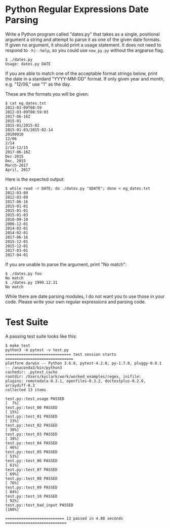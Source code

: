# Python Regular Expressions Date Parsing

Write a Python program called "dates.py" that takes as a single, positional argument a string and attempt to parse it as one of the given date formats. If given no argument, it should print a usage statement. It does not need to respond to `-h|--help`, so you could use `new_py.py` without the argparse flag.

````
$ ./dates.py
Usage: dates.py DATE
````

If you are able to match one of the acceptable format strings below, print the date in a standard "YYYY-MM-DD" format. If only given year and month, e.g. "12/06," use "1" as the day.

These are the formats you will be given:

````
$ cat eg_dates.txt
2012-03-09T08:59
2012-03-09T08:59:03
2017-06-16Z
2015-01
2015-01/2015-02
2015-01-03/2015-02-14
20100910
12/06
2/14
2/14-12/15
2017-06-16Z
Dec-2015
Dec, 2015
March-2017
April, 2017
````

Here is the expected output:

````
$ while read -r DATE; do ./dates.py "$DATE"; done < eg_dates.txt
2012-03-09
2012-03-09
2017-06-16
2015-01-01
2015-01-01
2015-01-03
2010-09-10
2006-12-01
2014-02-01
2014-02-01
2017-06-16
2015-12-01
2015-12-01
2017-03-01
2017-04-01
````

If you are unable to parse the argument, print "No match":

````
$ ./dates.py foo
No match
$ ./dates.py 1999.12.31
No match
````

While there are date parsing modules, I do not want you to use those in your code. Please write your own regular expressions and parsing code.

# Test Suite

A passing test suite looks like this:

````
$ make test
python3 -m pytest -v test.py
============================= test session starts ==============================
platform darwin -- Python 3.6.8, pytest-4.2.0, py-1.7.0, pluggy-0.8.1 -- /anaconda3/bin/python3
cachedir: .pytest_cache
rootdir: /Users/kyclark/work/worked_examples/regex, inifile:
plugins: remotedata-0.3.1, openfiles-0.3.2, doctestplus-0.2.0, arraydiff-0.3
collected 13 items

test.py::test_usage PASSED                                               [  7%]
test.py::test_00 PASSED                                                  [ 15%]
test.py::test_01 PASSED                                                  [ 23%]
test.py::test_02 PASSED                                                  [ 30%]
test.py::test_03 PASSED                                                  [ 38%]
test.py::test_04 PASSED                                                  [ 46%]
test.py::test_05 PASSED                                                  [ 53%]
test.py::test_06 PASSED                                                  [ 61%]
test.py::test_07 PASSED                                                  [ 69%]
test.py::test_08 PASSED                                                  [ 76%]
test.py::test_09 PASSED                                                  [ 84%]
test.py::test_10 PASSED                                                  [ 92%]
test.py::test_bad_input PASSED                                           [100%]

========================== 13 passed in 4.88 seconds ===========================
````